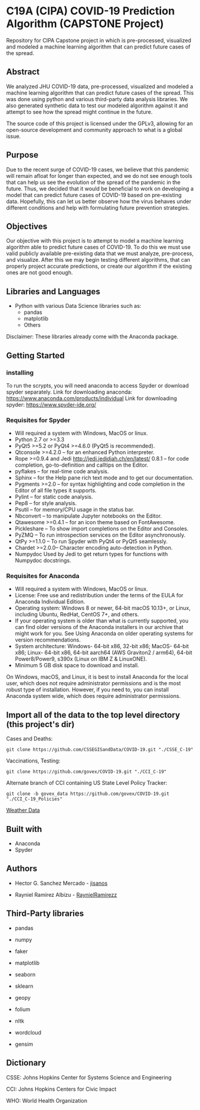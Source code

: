 # C19A (CIPA) COVID-19 Prediction Algorithm (CAPSTONE Project)

Repository for CIPA Capstone project in which is pre-processed, visualized and modeled a machine learning algorithm that can predict future cases of the spread.

## Abstract
We analyzed JHU COVID-19 data, pre-processed, visualized and modeled a machine learning algorithm that can predict future cases of the spread. This was done using python and various third-party data analysis libraries.  We also generated synthetic data to test our modeled algorithm against it and attempt to see how the spread might continue in the future. 

The source code of this project is licensed under the GPLv3, allowing for an open-source development and community approach to what is a global issue. 

## Purpose
Due to the recent surge of COVID-19 cases, we believe that this pandemic will remain afloat for longer than expected, and we do not see enough tools that can help us see the evolution of the spread of the pandemic in the future. Thus, we decided that it would be beneficial to work on developing a model that can predict future cases of COVID-19 based on pre-existing data. Hopefully, this can let us better observe how the virus behaves under different conditions and help with formulating future prevention strategies. 

## Objectives
Our objective with this project is to attempt to model a machine learning algorithm able to predict future cases of COVID-19. To do this we must use valid publicly available pre-existing data that we must analyze, pre-process, and visualize. After this we may begin testing different algorithms, that can properly project accurate predictions, or create our algorithm if the existing ones are not good enough.

## Libraries and Languages

* Python with various Data Science libraries such as:
   * pandas 
   * matplotlib 
   * Others

Disclaimer: These libraries already come with the Anaconda package.    

## Getting Started

### installing
To run the scrypts, you will need anaconda to access Spyder or download spyder separately. 
Link for downloading anaconda: https://www.anaconda.com/products/individual
Link for downloading spyder: https://www.spyder-ide.org/

### Requisites for Spyder
* Will required a system with Windows, MacOS or linux.
* Python 2.7 or >=3.3
* PyQt5 >=5.2 or PyQt4 >=4.6.0 (PyQt5 is recommended).
* Qtconsole >=4.2.0 – for an enhanced Python interpreter.
* Rope >=0.9.4 and Jedi <http://jedi.jedidjah.ch/en/latest/> 0.8.1 – for code completion, go-to-definition and calltips on the Editor.
* pyflakes – for real-time code analysis.
* Sphinx – for the Help pane rich text mode and to get our documentation.
* Pygments >=2.0 – for syntax highlighting and code completion in the Editor of all file types it supports.
* Pylint – for static code analysis.
* Pep8 – for style analysis.
* Psutil – for memory/CPU usage in the status bar.
* Nbconvert – to manipulate Jupyter notebooks on the Editor.
* Qtawesome >=0.4.1 – for an icon theme based on FontAwesome.
* Pickleshare – To show import completions on the Editor and Consoles.
* PyZMQ – To run introspection services on the Editor asynchronously.
* QtPy >=1.1.0 – To run Spyder with PyQt4 or PyQt5 seamlessly.
* Chardet >=2.0.0– Character encoding auto-detection in Python.
* Numpydoc Used by Jedi to get return types for functions with Numpydoc docstrings.
### Requisites for Anaconda
* Will required a system with Windows, MacOS or linux.
* License: Free use and redistribution under the terms of the EULA for Anaconda Individual Edition.
* Operating system: Windows 8 or newer, 64-bit macOS 10.13+, or Linux, including Ubuntu, RedHat, CentOS 7+, and others.
* If your operating system is older than what is currently supported, you can find older versions of the Anaconda installers in our archive that might work for you. See Using Anaconda on older operating systems for version recommendations.
* System architecture: Windows- 64-bit x86, 32-bit x86; MacOS- 64-bit x86; Linux- 64-bit x86, 64-bit aarch64 (AWS Graviton2 / arm64), 64-bit Power8/Power9, s390x (Linux on IBM Z & LinuxONE).
* Minimum 5 GB disk space to download and install.

On Windows, macOS, and Linux, it is best to install Anaconda for the local user, which does not require administrator permissions and is the most robust type of installation. However, if you need to, you can install Anaconda system wide, which does require administrator permissions.

## Import all of the data to the top level directory (this project's dir)

Cases and Deaths:

`git clone https://github.com/CSSEGISandData/COVID-19.git "./CSSE_C-19"`

Vaccinations, Testing:

`git clone https://github.com/govex/COVID-19.git "./CCI_C-19"`

Alternate branch of CCI containing US State Level Policy Tracker:

`git clone -b govex_data https://github.com/govex/COVID-19.git "./CCI_C-19_Policies"`

[Weather Data](https://storage.googleapis.com/covid19-open-data/v3/weather.csv)

## Built with
* Anaconda 
* Spyder

## Authors
* Hector G. Sanchez Mercado - [jisanos](https://github.com/jisanos)

* Rayniel Ramirez Albizu - [RaynielRamirezz](https://github.com/RaynielRamirezz)

## Third-Party libraries

* pandas 

* numpy 

* faker 

* matplotlib 

* seaborn 

* sklearn 

* geopy 

* folium 

* nltk 

* wordcloud 

* gensim 

## Dictionary
CSSE: Johns Hopkins Center for Systems Science and Engineering

CCI: Johns Hopkins Centers for Civic Impact

WHO: World Health Organization
